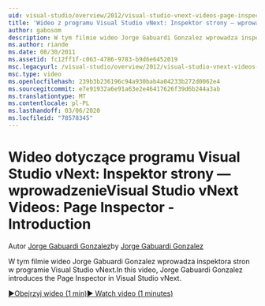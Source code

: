 ```yaml
---
uid: visual-studio/overview/2012/visual-studio-vnext-videos-page-inspector-introduction
title: 'Wideo z programu Visual Studio vNext: Inspektor strony — wprowadzenie | Microsoft Docs'
author: gabosom
description: W tym filmie wideo Jorge Gabuardi Gonzalez wprowadza inspektora stron w programie Visual Studio vNext
ms.author: riande
ms.date: 08/30/2011
ms.assetid: fc12ff1f-c063-4786-9783-b9d6e6452019
msc.legacyurl: /visual-studio/overview/2012/visual-studio-vnext-videos-page-inspector-introduction
msc.type: video
ms.openlocfilehash: 239b3b236196c94a930bab4a04233b272d0062e4
ms.sourcegitcommit: e7e91932a6e91a63e2e46417626f39d6b244a3ab
ms.translationtype: MT
ms.contentlocale: pl-PL
ms.lasthandoff: 03/06/2020
ms.locfileid: "78578345"
---
```

# <a name="visual-studio-vnext-videos-page-inspector---introduction"></a><span data-ttu-id="1e970-103">Wideo dotyczące programu Visual Studio vNext: Inspektor strony — wprowadzenie</span><span class="sxs-lookup"><span data-stu-id="1e970-103">Visual Studio vNext Videos: Page Inspector - Introduction</span></span>

<span data-ttu-id="1e970-104">Autor [Jorge Gabuardi Gonzalez](https://github.com/gabosom)</span><span class="sxs-lookup"><span data-stu-id="1e970-104">by [Jorge Gabuardi Gonzalez](https://github.com/gabosom)</span></span>

<span data-ttu-id="1e970-105">W tym filmie wideo Jorge Gabuardi Gonzalez wprowadza inspektora stron w programie Visual Studio vNext.</span><span class="sxs-lookup"><span data-stu-id="1e970-105">In this video, Jorge Gabuardi Gonzalez introduces the Page Inspector in Visual Studio vNext.</span></span>

[<span data-ttu-id="1e970-106">&#9654;Obejrzyj wideo (1 min)</span><span class="sxs-lookup"><span data-stu-id="1e970-106">&#9654; Watch video (1 minutes)</span></span>](https://channel9.msdn.com/Blogs/ASP-NET-Site-Videos/visual-studio-vnext-videos-page-inspector-introduction)
